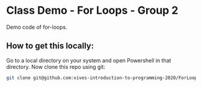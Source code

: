 # Class Demo - For Loops - Group 2

Demo code of for-loops.

## How to get this locally:

Go to a local directory on your system and open Powershell in that directory. Now clone this repo using git:

```bash
git clone git@github.com:vives-introduction-to-programming-2020/ForLoopsGroup2.git
```